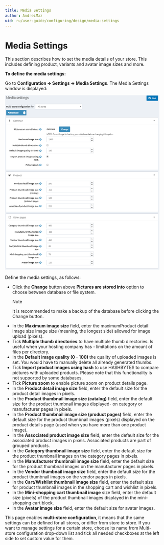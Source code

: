 ```yaml
---
title: Media Settings
author: AndreiMaz
uid: ru/user-guide/configuring/design/media-settings
---
```

# Media Settings

This section describes how to set the media details of your store. This includes defining product, variants and avatar image sizes and more.

**To define the media settings:**

Go to **Configuration → Settings → Media Settings**. The Media Settings window is displayed:

![p1](_static/media-settings/media_sett_1.png)

Define the media settings, as follows:

- Click the **Change** button above **Pictures are stored into** option to choose between database or file system.
  > [!NOTE]
  > It is recommended to make a backup of the database before clicking the Change button.
- In the **Maximum image size** field, enter the maximumProduct detail image size image size (meaning, the longest side) allowed for image upload (pixels).
- Tick **Multiple thumb directories** to have multiple thumb directories. Is useful when your hosting company has - limitations on the amount of files per directory.
- In the **Default image quality (0 - 100)** the quality of uploaded images is set. You would have to manually delete all already generated thumbs.
- Tick **Import product images using hash** to use HASHBYTES to compare pictures with uploaded products. Please note that this functionality is not supported by some databases.
- Tick **Picture zoom** to enable picture zoom on product details page.
- In the **Product detail image size** field, enter the default size for the product detail images in pixels.
- In the **Product thumbnail image size (catalog)** field, enter the default size for the product thumbnail images  displayed- on category or manufacturer pages in pixels.
- In the **Product thumbnail image size (product pages)** field, enter the default size for the product thumbnail images (pixels) displayed on the product details page (used when you have more than one product image).
- In the **Associated product image size** field, enter the default size for the associated product images in pixels. Associated products are part of grouped products.
- In the **Category thumbnail image size** field, enter the default size for the product thumbnail images on the category pages in pixels.
- In the **Manufacturer thumbnail image size** field, enter the default size for the product thumbnail images on the manufacturer pages in pixels.
- In the **Vendor thumbnail image size** field, enter the default size for the product thumbnail images on the vendor pages in pixels.
- In the **Cart/Wishlist thumbnail image size** field, enter the default size for product thumbnail images in the shopping cart and wishlist in pixels.
- In the **Mini-shopping cart thumbnail image** size field, enter the default size (pixels) of the product thumbnail images displayed in the mini-shopping cart block.
- In the **Avatar image size** field, enter the default size for avatar images.

This page enables **multi-store configuration**, it means that the same settings can be defined for all stores, or differ from store to store. If you want to manage settings for a certain store, choose its name from Multi-store configuration drop-down list and tick all needed checkboxes at the left side to set custom value for them.
